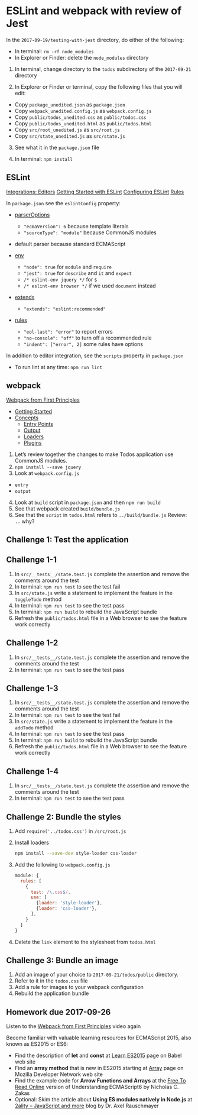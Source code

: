 # ESLint and webpack with review of Jest

In the `2017-09-19/testing-with-jest` directory, do either of the following:

* In terminal: `rm -rf node_modules`
* In Explorer or Finder: delete the `node_modules` directory

1. In terminal, change directory to the `todos` subdirectory of the `2017-09-21` directory

2. In Explorer or Finder or terminal, copy the following files that you will edit:

* Copy `package_unedited.json` as `package.json`
* Copy `webpack_unedited.config.js` as `webpack.config.js`
* Copy `public/todos_unedited.css` as `public/todos.css`
* Copy `public/todos_unedited.html` as `public/todos.html`
* Copy `src/root_unedited.js` as `src/root.js`
* Copy `src/state_unedited.js` as `src/state.js`

3. See what it in the `package.json` file

4. In terminal: `npm install`

## ESLint

[Integrations: Editors](http://eslint.org/docs/user-guide/integrations#editors)
[Getting Started with ESLint](http://eslint.org/docs/user-guide/getting-started)
[Configuring ESLint](http://eslint.org/docs/user-guide/configuring)
[Rules](http://eslint.org/docs/rules/)

In `package.json` see the `eslintConfig` property:

* [parserOptions](http://eslint.org/docs/user-guide/configuring#specifying-parser-options)
  * `"ecmaVersion": 6` because template literals
  * `"sourceType": "module"` because CommonJS modules

* default parser because standard ECMAScript

* [env](http://eslint.org/docs/user-guide/configuring#specifying-environments)
  * `"node": true` for `module` and `require`
  * `"jest": true` for `describe` and `it` and `expect`
  * `/* eslint-env jquery */` for `$`
  * `/* eslint-env browser */` if we used `document` instead

* [extends](http://eslint.org/docs/user-guide/configuring#extending-configuration-files)
  * `"extends": "eslint:recommended"`

* [rules](http://eslint.org/docs/user-guide/configuring#configuring-rules)
  * `"eol-last": "error"` to report errors
  * `"no-console": "off"` to turn off a recommended rule
  * `"indent": ["error", 2]` some rules have options

In addition to editor integration, see the `scripts` property in `package.json`

  * To run lint at any time: `npm run lint`

## webpack

[Webpack from First Principles](https://youtu.be/WQue1AN93YU)

* [Getting Started](https://webpack.js.org/guides/get-started/)
* [Concepts](https://webpack.js.org/concepts/)
  * [Entry Points](https://webpack.js.org/concepts/entry-points/)
  * [Output](https://webpack.js.org/concepts/output/)
  * [Loaders](https://webpack.js.org/concepts/loaders/)
  * [Plugins](https://webpack.js.org/concepts/plugins/)

1. Let’s review together the changes to make Todos application use CommonJS modules.
2. `npm install --save jquery`
3. Look at `webpack.config.js`
  * `entry`
  * `output`
4. Look at `build` script in `package.json` and then `npm run build`
5. See that webpack created `build/bundle.js`
6. See that the `script` in `todos.html` refers to `../build/bundle.js` Review: `..` why?

## Challenge 1: Test the application

## Challenge 1-1

1. In `src/__tests__/state.test.js` complete the assertion and remove the comments around the test
2. In terminal: `npm run test` to see the test fail
3. In `src/state.js` write a statement to implement the feature in the `toggleTodo` method
4. In terminal: `npm run test` to see the test pass
5. In terminal: `npm run build` to rebuild the JavaScript bundle
6. Refresh the `public/todos.html` file in a Web browser to see the feature work correctly

## Challenge 1-2

1. In `src/__tests__/state.test.js` complete the assertion and remove the comments around the test
2. In terminal: `npm run test` to see the test pass

## Challenge 1-3

1. In `src/__tests__/state.test.js` complete the assertion and remove the comments around the test
2. In terminal: `npm run test` to see the test fail
3. In `src/state.js` write a statement to implement the feature in the `addTodo` method
4. In terminal: `npm run test` to see the test pass
5. In terminal: `npm run build` to rebuild the JavaScript bundle
6. Refresh the `public/todos.html` file in a Web browser to see the feature work correctly

## Challenge 1-4

1. In `src/__tests__/state.test.js` complete the assertion and remove the comments around the test
2. In terminal: `npm run test` to see the test pass

## Challenge 2: Bundle the styles

1. Add `require('../todos.css')` in `/src/root.js`
2. Install loaders

   ```sh
   npm install --save-dev style-loader css-loader
   ```

3. Add the following to `webpack.config.js`

   ```js
   module: {
     rules: [
       {
         test: /\.css$/,
         use: [
           {loader: 'style-loader'},
           {loader: 'css-loader'},
         ],
       }
     ]
   }
   ```

4. Delete the `link` element to the stylesheet from `todos.html`

## Challenge 3: Bundle an image

1. Add an image of your choice to `2017-09-21/todos/public` directory.
2. Refer to it in the `todos.css` file
3. Add a rule for images to your webpack configuration
4. Rebuild the application bundle

## Homework due 2017-09-26

Listen to the [Webpack from First Principles](https://youtu.be/WQue1AN93YU) video again

Become familiar with valuable learning resources for ECMAScript 2015, also known as ES2015 or ES6:

* Find the description of **let** and **const** at [Learn ES2015](https://babeljs.io/learn-es2015/) page on Babel web site
* Find an **array method** that is new in ES2015 starting at [Array](https://developer.mozilla.org/en-US/docs/Web/JavaScript/Reference/Global_Objects/Array) page on Mozilla Developer Network web site
* Find the example code for **Arrow Functions and Arrays** at the [Free To Read Online](https://leanpub.com/understandinges6/read) version of Understanding ECMAScript6 by Nicholas C. Zakas
* Optional: Skim the article about **Using ES modules natively in Node.js** at [2ality – JavaScript and more](http://2ality.com/) blog by Dr. Axel Rauschmayer
